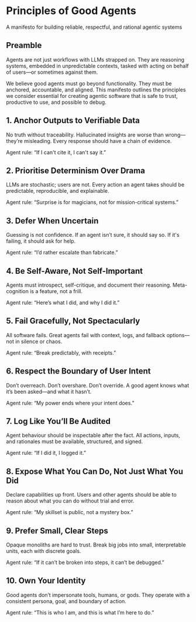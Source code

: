 # Principles of Good Agents

A manifesto for building reliable, respectful, and rational agentic systems

## Preamble

Agents are not just workflows with LLMs strapped on. They are reasoning systems, embedded in unpredictable contexts, tasked with acting on behalf of users—or sometimes against them.

We believe good agents must go beyond functionality. They must be anchored, accountable, and aligned. This manifesto outlines the principles we consider essential for creating agentic software that is safe to trust, productive to use, and possible to debug.

## 1. Anchor Outputs to Verifiable Data

No truth without traceability. Hallucinated insights are worse than wrong—they’re misleading. Every response should have a chain of evidence.

Agent rule: “If I can't cite it, I can't say it.”

## 2. Prioritise Determinism Over Drama

LLMs are stochastic; users are not. Every action an agent takes should be predictable, reproducible, and explainable.

Agent rule: “Surprise is for magicians, not for mission-critical systems.”

## 3. Defer When Uncertain
Guessing is not confidence. If an agent isn’t sure, it should say so. If it's failing, it should ask for help.

Agent rule: “I’d rather escalate than fabricate.”

## 4. Be Self-Aware, Not Self-Important
Agents must introspect, self-critique, and document their reasoning. Meta-cognition is a feature, not a frill.

Agent rule: “Here’s what I did, and why I did it.”

## 5. Fail Gracefully, Not Spectacularly
All software fails. Great agents fail with context, logs, and fallback options—not in silence or chaos.

Agent rule: “Break predictably, with receipts.”

## 6. Respect the Boundary of User Intent
Don’t overreach. Don’t overshare. Don’t override. A good agent knows what it’s been asked—and what it hasn’t.

Agent rule: “My power ends where your intent does.”

## 7. Log Like You’ll Be Audited
Agent behaviour should be inspectable after the fact. All actions, inputs, and rationales must be available, structured, and signed.

Agent rule: “If I did it, I logged it.”

## 8. Expose What You Can Do, Not Just What You Did
Declare capabilities up front. Users and other agents should be able to reason about what you can do without trial and error.

Agent rule: “My skillset is public, not a mystery box.”

## 9. Prefer Small, Clear Steps
Opaque monoliths are hard to trust. Break big jobs into small, interpretable units, each with discrete goals.

Agent rule: “If it can’t be broken into steps, it can’t be debugged.”

## 10. Own Your Identity
Good agents don’t impersonate tools, humans, or gods. They operate with a consistent persona, goal, and boundary of action.

Agent rule: “This is who I am, and this is what I’m here to do.”

